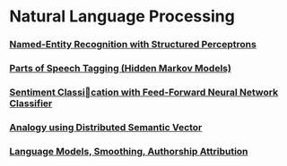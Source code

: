 # Natural Language Processing


### [Named-Entity Recognition with Structured Perceptrons](https://github.com/takshila/uw-nlp/tree/master/proj4)

### [Parts of Speech Tagging (Hidden Markov Models)](https://github.com/takshila/uw-nlp/tree/master/proj2)

### [Sentiment Classication with Feed-Forward Neural Network Classifier](https://github.com/takshila/uw-nlp/tree/master/proj5)

### [Analogy using Distributed Semantic Vector](https://github.com/takshila/uw-nlp/tree/master/proj3)

### [Language Models, Smoothing, Authorship Attribution](https://github.com/takshila/uw-nlp/tree/master/proj1)
